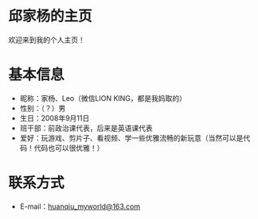 # 邱家杨的主页

欢迎来到我的个人主页！

# 基本信息

- 昵称：家杨、Leo（微信LION KING，都是我妈取的）
- 性别：（？）男
- 生日：2008年9月11日
- 班干部：前政治课代表，后来是英语课代表
- 爱好：玩游戏、剪片子、看视频、学一些优雅流畅的新玩意（当然可以是代码！代码也可以很优雅！）

# 联系方式

- E-mail：huanqiu_myworld@163.com
